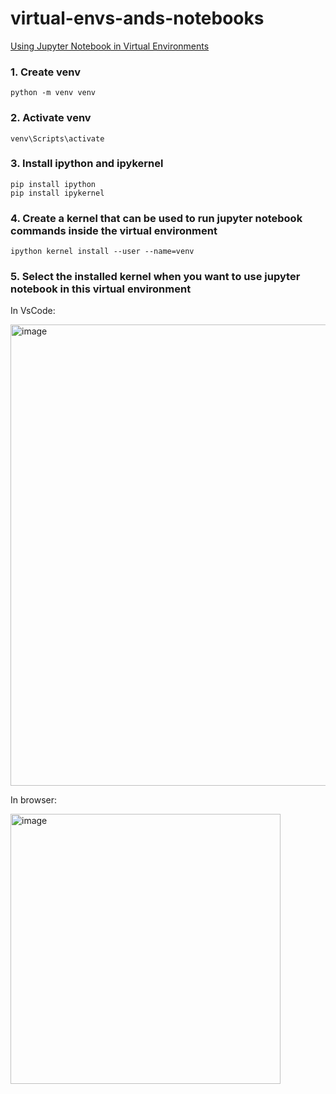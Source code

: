# virtual-envs-ands-notebooks

<a href = "https://www.geeksforgeeks.org/using-jupyter-notebook-in-virtual-environment/"> Using Jupyter Notebook in Virtual Environments </a>

### 1. Create venv

```
python -m venv venv
```

### 2. Activate venv
```
venv\Scripts\activate
```
### 3. Install ipython and ipykernel
```
pip install ipython
pip install ipykernel
```
### 4. Create a kernel that can be used to run jupyter notebook commands inside the virtual environment
```
ipython kernel install --user --name=venv
```

### 5. Select the installed kernel when you want to use jupyter notebook in this virtual environment
In VsCode:

<img width="738" alt="image" src="https://user-images.githubusercontent.com/45129483/209995940-2a44ec16-03fc-45dc-b7f2-ef18819cfe2a.png">

In browser:

<img width="432" alt="image" src="https://user-images.githubusercontent.com/45129483/209995989-8f3c3403-0a62-4edc-94ae-c2db0486e97d.png">

